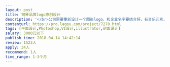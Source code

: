 ```yaml
---                
layout: post       
title: 钢琴品牌logo原创设计           
description: '</br>公司需要重新设计一个图形logo，和企业名字要结合好，有音乐元素，艺术元素要融入进去。设计的logo需要可以成功注册成商标</br>'     
contenturl: https://pro.lagou.com/project/7270.html      
tags: [平面设计,Photoshop,VI设计,illustrator,封面设计]            
salary: 3000元以下          
publish_time: 2018-04-14 14:42:14         
review: 1523人                   
apply: 34人                   
recommend: 1人                   
time_range: 1-3个月              
---                 
```

